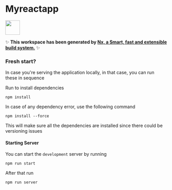 # Myreactapp

<a alt="Nx logo" href="https://nx.dev" target="_blank" rel="noreferrer"><img src="https://raw.githubusercontent.com/nrwl/nx/master/images/nx-logo.png" width="45"></a>

✨ **This workspace has been generated by [Nx, a Smart, fast and extensible build system.](https://nx.dev)** ✨


### Fresh start?

In case you're serving the application locally, in that case,
you can run these in sequence

Run to install dependencies

```
npm install
```

In case of any dependency error, use the following command

```
npm install --force
```

This will make sure all the dependencies are installed since there could be versioning issues

#### Starting Server

You can start the `development` server by running

```
npm run start
```

After that run

```
npm run server
```
